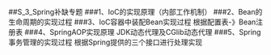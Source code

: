 
##S_3_Spring补缺专题
###1、IoC的实现原理（内部工作机制）
###2、Bean的生命周期的实现过程
###3、IoC容器中装配Bean实现过程
	根据配置表-》Bean注册表
###4、SpringAOP实现原理
	JDK动态代理及CGlib动态代理
###5、Spring事务管理的实现过程
	根据Spring提供的三个接口进行处理实现
